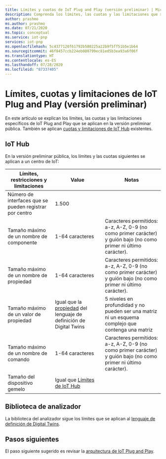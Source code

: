 ```yaml
---
title: Límites y cuotas de IoT Plug and Play (versión preliminar) | Microsoft Docs
description: Comprenda los límites, las cuotas y las limitaciones que se aplican al usar IoT Plug and Play (versión preliminar).
author: prashmo
ms.author: prashmo
ms.date: 07/21/2020
ms.topic: conceptual
ms.service: iot-pnp
services: iot-pnp
ms.openlocfilehash: 5c4377120f61792b580225a22b9f5ff51b5e1b64
ms.sourcegitcommit: 46f8457ccb224eb000799ec81ed5b3ea93a6f06f
ms.translationtype: HT
ms.contentlocale: es-ES
ms.lasthandoff: 07/28/2020
ms.locfileid: "87337405"
---
```

# <a name="iot-plug-and-play-preview-limits-quotas-and-throttles"></a>Límites, cuotas y limitaciones de IoT Plug and Play (versión preliminar)

En este artículo se explican los límites, las cuotas y las limitaciones específicos de IoT Plug and Play que se aplican en la versión preliminar pública. También se aplican [cuotas y limitaciones de IoT Hub](../iot-hub/iot-hub-devguide-quotas-throttling.md) existentes.

## <a name="iot-hub"></a>IoT Hub

En la versión preliminar pública, los límites y las cuotas siguientes se aplican a un centro de IoT:

| Límites, restricciones y limitaciones | Value | Notas |
|-----|-----|-----|
| Número de interfaces que se pueden registrar por centro | 1\.500 ||
| Tamaño máximo de un nombre de componente | 1-64 caracteres | Caracteres permitidos: a-z, A-Z, 0-9 (no como primer carácter) y guión bajo (no como primer ni último carácter). |
| Tamaño máximo de un nombre de propiedad | 1-64 caracteres | Caracteres permitidos: a-z, A-Z, 0-9 (no como primer carácter) y guión bajo (no como primer ni último carácter). |
| Tamaño máximo de un valor de propiedad | Igual que la [propiedad](https://github.com/Azure/opendigitaltwins-dtdl/blob/master/DTDL/v2/dtdlv2.md#property) del lenguaje de definición de Digital Twins | 5 niveles en profundidad y no pueden ser una matriz ni un esquema complejo que contenga una matriz |
| Tamaño máximo de un nombre de comando | 1-64 caracteres | Caracteres permitidos: a-z, A-Z, 0-9 (no como primer carácter) y guión bajo (no como primer ni último carácter).|
| Tamaño del dispositivo gemelo | Igual que [Límites de IoT Hub](../iot-hub/iot-hub-devguide-device-twins.md#device-twin-size) ||

## <a name="parser-library"></a>Biblioteca de analizador

La biblioteca del analizador sigue los límites que se aplican al [lenguaje de definición de Digital Twins](https://github.com/Azure/opendigitaltwins-dtdl).

## <a name="next-steps"></a>Pasos siguientes

El paso siguiente sugerido es revisar la [arquitectura de IoT Plug and Play](concepts-architecture.md).
